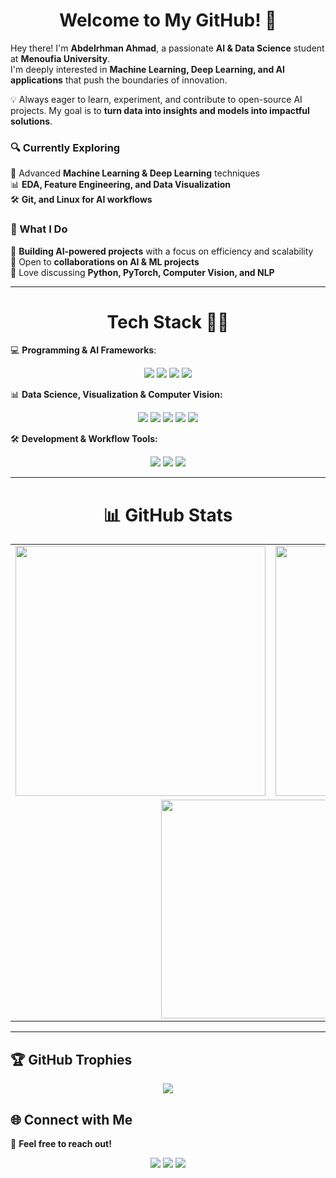 <h1 align="center"><strong>Welcome to My GitHub! 🫡</strong></h1>

Hey there! I'm **Abdelrhman Ahmad**, a passionate **AI & Data Science** student at **Menoufia University**.  
I'm deeply interested in **Machine Learning, Deep Learning, and AI applications** that push the boundaries of innovation.  

💡 Always eager to learn, experiment, and contribute to open-source AI projects. My goal is to **turn data into insights and models into impactful solutions**.  

### **🔍 Currently Exploring**  
🚀 Advanced **Machine Learning & Deep Learning** techniques  
📊 **EDA, Feature Engineering, and Data Visualization**  
🛠 **Git, and Linux for AI workflows**  

### **🎯 What I Do**  
🔬 **Building AI-powered projects** with a focus on efficiency and scalability  
🤝 Open to **collaborations on AI & ML projects**  
💬 Love discussing **Python, PyTorch, Computer Vision, and NLP**  

---
<h1 align="center"><strong>Tech Stack 👨‍💻</strong></h1>

💻 **Programming & AI Frameworks**:
<p align="center">
  <img src="https://img.shields.io/badge/Python-3776AB?logo=python&logoColor=white">
  <img src="https://img.shields.io/badge/PyTorch-EE4C2C?logo=pytorch&logoColor=white">
  <img src="https://img.shields.io/badge/TensorFlow-FF6F00?logo=tensorflow&logoColor=white">
  <img src="https://img.shields.io/badge/scikit--learn-F7931E?logo=scikitlearn&logoColor=white">
</p>

📊 **Data Science, Visualization & Computer Vision:**
<p align="center">
  <img src="https://img.shields.io/badge/NumPy-013243?logo=numpy&logoColor=white">
  <img src="https://img.shields.io/badge/Pandas-150458?logo=pandas&logoColor=white">
  <img src="https://img.shields.io/badge/Matplotlib-11557C?logo=matplotlib&logoColor=white">
  <img src="https://img.shields.io/badge/Seaborn-008080?logo=seaborn&logoColor=white">
  <img src="https://img.shields.io/badge/OpenCV-5C3EE8?logo=opencv&logoColor=white">
</p>

🛠 **Development & Workflow Tools:**
<p align="center">
  <img src="https://img.shields.io/badge/Git-F05032?logo=git&logoColor=white">
  <img src="https://img.shields.io/badge/GitHub-181717?logo=github&logoColor=white">
  <img src="https://img.shields.io/badge/Linux-FCC624?logo=linux&logoColor=black">
</p>

---

<h1 align="center"><strong>📊 GitHub Stats</strong></h1>

<div align="center">
  <table width="100%">
    <tr>
      <td align="center">
        <img src="https://github-readme-stats.vercel.app/api?username=Abdelrhman941&theme=dracula&hide_border=false&include_all_commits=true&count_private=true" width="400px">
      </td>
      <td align="center">
        <img src="https://github-readme-streak-stats.herokuapp.com/?user=Abdelrhman941&theme=dracula&hide_border=false" width="400px">
      </td>
    </tr>
    <tr>
      <td colspan="2" align="center">
        <img src="https://github-readme-stats.vercel.app/api/top-langs/?username=Abdelrhman941&theme=dracula&hide_border=false&include_all_commits=true&count_private=true&layout=compact" width="350px">
      </td>
    </tr>
  </table>
</div>

---

## 🏆 **GitHub Trophies**
<p align="center">
  <img src="https://github-profile-trophy.vercel.app/?username=Abdelrhman941&theme=algolia&no-frame=false&no-bg=false&margin-w=5">
</p>


## 🌐 **Connect with Me**  
📩 **Feel free to reach out!**  
<p align="center">
  <a href="https://instagram.com/3bdel_r7man_3zzat"><img src="https://img.shields.io/badge/Instagram-%23E4405F.svg?logo=Instagram&logoColor=white"></a>
  <a href="https://linkedin.com/in/abdelrhman-ahmad-13a52b269"><img src="https://img.shields.io/badge/LinkedIn-%230077B5.svg?logo=linkedin&logoColor=white"></a>
  <a href="https://stackoverflow.com/users/22336941"><img src="https://img.shields.io/badge/-Stackoverflow-FE7A16?logo=stack-overflow&logoColor=white"></a>
</p>
